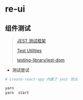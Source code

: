# re-ui

## 组件测试

> [JEST 测试框架](https://jestjs.io/)
>
> [Test Utilities](https://zh-hans.reactjs.org/docs/test-utils.html)
>
> [testing-library/jest-dom](https://github.com/testing-library/jest-dom)

- 测试尝试

```bash
# create-react-app 内置了 jest 测试

yarn 
yarn  start
```
